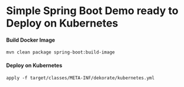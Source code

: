 # Simple Spring Boot Demo ready to Deploy on Kubernetes


#### Build Docker Image

```
mvn clean package spring-boot:build-image
```

#### Deploy on Kubernetes

```
apply -f target/classes/META-INF/dekorate/kubernetes.yml
```


